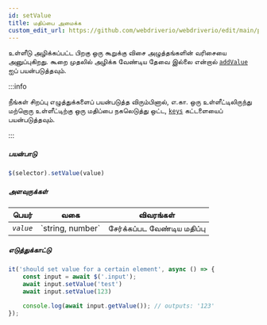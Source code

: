 ```yaml
---
id: setValue
title: மதிப்பை அமைக்க
custom_edit_url: https://github.com/webdriverio/webdriverio/edit/main/packages/webdriverio/src/commands/element/setValue.ts
---
```


உள்ளீடு அழிக்கப்பட்ட பிறகு ஒரு கூறுக்கு விசை அழுத்தங்களின் வரிசையை அனுப்புகிறது. கூறை முதலில் அழிக்க வேண்டிய தேவை இல்லை என்றால் [`addValue`](/docs/api/element/addValue) ஐப் பயன்படுத்தவும்.

:::info

நீங்கள் சிறப்பு எழுத்துக்களைப் பயன்படுத்த விரும்பினால், எ.கா. ஒரு உள்ளீட்டிலிருந்து மற்றொரு உள்ளீட்டிற்கு ஒரு மதிப்பை நகலெடுத்து ஒட்ட, [`keys`](/docs/api/browser/keys) கட்டளையைப் பயன்படுத்தவும்.

:::

##### பயன்பாடு

```js
$(selector).setValue(value)
```

##### அளவுருக்கள்

<table>
  <thead>
    <tr>
      <th>பெயர்</th><th>வகை</th><th>விவரங்கள்</th>
    </tr>
  </thead>
  <tbody>
    <tr>
      <td><code><var>value</var></code></td>
      <td>`string, number`</td>
      <td>சேர்க்கப்பட வேண்டிய மதிப்பு</td>
    </tr>
  </tbody>
</table>

##### எடுத்துக்காட்டு

```js title="setValue.js"
it('should set value for a certain element', async () => {
    const input = await $('.input');
    await input.setValue('test')
    await input.setValue(123)

    console.log(await input.getValue()); // outputs: '123'
});
```